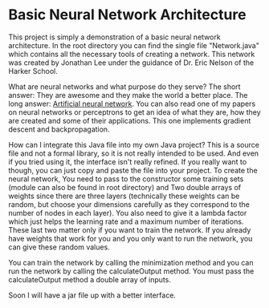 # Basic Neural Network Architecture


This project is simply a demonstration of a basic neural network architecture.
In the root directory you can find the single file "Network.java" which contains
all the necessary tools of creating a network.
This network was created by Jonathan Lee under the guidance of Dr. Eric Nelson of the Harker School.

What are neural networks and what purpose do they serve? The short answer: They are awesome and they make the world a better place.
The long answer: [Artificial neural network](https://en.wikipedia.org/wiki/Artificial_neural_network).
You can also read one of my papers on neural networks or perceptrons to get an idea of what they are, how they are created and some of their applications. This one implements gradient descent and backpropagation.

How can I integrate this Java file into my own Java project? This is a source file and not a formal library, so it is not really intended to be used. And even if you tried using it, the interface isn't really refined. If you really want to though, you can just copy and paste the file into your project. To create the neural network, You need to pass to the constructor some training sets (module can also be found in root directory) and Two double arrays of weights since there are three layers (technically these weights can be random, but choose your dimensions carefully as they correspond to the number of nodes in each layer). You also need to give it a lambda factor which just helps the learning rate and a maximum number of iterations. These last two matter only if you want to train the network. If you already have weights that work for you and you only want to run the network, you can give these random values.

You can train the network by calling the minimization method and you can run the network by calling the calculateOutput method. You must pass the calculateOutput method a double array of inputs.

Soon I will have a jar file up with a better interface.

